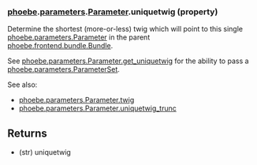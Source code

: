 ### [phoebe](phoebe.md).[parameters](phoebe.parameters.md).[Parameter](phoebe.parameters.Parameter.md).uniquetwig (property)




Determine the shortest (more-or-less) twig which will point
to this single [phoebe.parameters.Parameter](phoebe.parameters.Parameter.md) in the parent
[phoebe.frontend.bundle.Bundle](phoebe.frontend.bundle.Bundle.md).

See [phoebe.parameters.Parameter.get_uniquetwig](phoebe.parameters.Parameter.get_uniquetwig.md)
for the ability to pass a [phoebe.parameters.ParameterSet](phoebe.parameters.ParameterSet.md).

See also:
* [phoebe.parameters.Parameter.twig](phoebe.parameters.Parameter.twig.md)
* [phoebe.parameters.Parameter.uniquetwig_trunc](phoebe.parameters.Parameter.uniquetwig_trunc.md)

Returns
--------
* (str) uniquetwig

